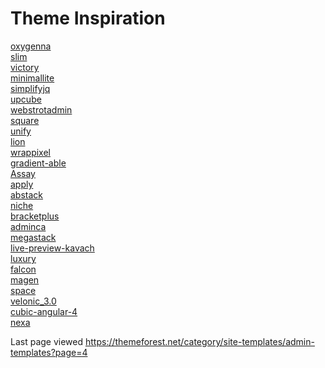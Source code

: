 # Theme Inspiration

[oxygenna](https://portal.oxygenna.com/html/) <br>
[slim](http://themepixels.me/slim/template/index4.html) <br>
[victory](http://www.urbanui.com/victory/index.html) <br>
[minimallite](http://html-templates.multipurposethemes.com/bootstrap-4/admin/minimallite-admin/src/index.html) <br>
[simplifyjq](https://geekman.site/simplifyjq/dashboard/) <br>
[upcube](http://themesdesign.in/upcube/layouts/horizontal/index.html) <br>
[webstrotadmin](http://www.webstrot.com/html/webstrotadmin/bootstrap3/default/index.html) <br>
[square](https://thememakker.com/wrap-theme/square/html/blog-dashboard.html) <br>
[unify](http://bootstrap.gallery/unify-admin/design-10/) <br>
[lion](http://html-templates.multipurposethemes.com/bootstrap-4/admin/lion-admin/main/) <br>
[wrappixel](https://wrappixel.com/demos/admin-templates/admin-wrap/horizontal/index.html) <br>
[gradient-able](http://html.codedthemes.com/gradient-able/default/) <br>
[Assay](http://limpidthemes-demo.com/Themeforest/html/Assay/Assay/cards.html) <br>
[apply](http://flatfull.com/themes/apply/html/dashboard.html?folded=false&bg=&aside=dark&brand=dark) <br>
[abstack](http://coderthemes.com/abstack/default/index.html) <br>
[niche](http://uxliner.com/niche/main/index.html) <br>
[bracketplus](http://themepixels.me/bracketplus/app/) <br>
[adminca](http://admincast.com/adminca/preview/admin_1/html/) <br>
[megastack](http://themextic.com/megastack/modern-admin-with-light-header/#/) <br>
[live-preview-kavach](http://live.themezhub.com/live-preview-kavach/kavach/light/pages/index.html) <br>
[luxury](http://spantags.com/luxury/leftbar/index.html) <br>
[falcon](https://thememakker.com/templates/falcon/html/) <br>
[magen](http://qbgrow.com/magen/iot-admin/app/index.html) <br>
[space](http://steelcoders.com/space/demo/theme/templates/admin1/index.html) <br>
[velonic_3.0](http://coderthemes.com/velonic_3.0/admin_4/) <br>
[cubic-angular-4](http://html.phoenixcoded.net/cubic-angular-4/default/dashboard/modern) <br>
[nexa](https://thememakker.com/templates/nexa/html/index2.html)

Last page viewed https://themeforest.net/category/site-templates/admin-templates?page=4

